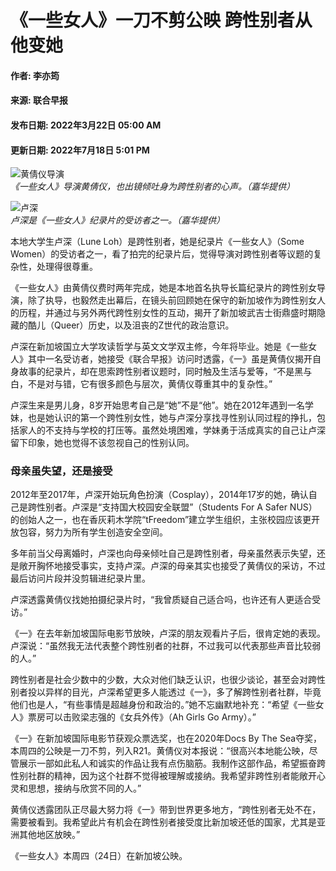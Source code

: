 # 《一些女人》一刀不剪公映 跨性别者从他变她

#### 作者: 李亦筠  
#### 来源: 联合早报  
#### 发布日期: 2022年3月22日 05:00 AM  
#### 更新日期: 2022年7月18日 5:01 PM  

![黄倩仪导演](https://static.zaobao.com.sg/s3fs-public/styles/article_large_full/public/2022-03/ZB_0322_CJ_doc7ik36lrq6091gpetxe5i_21101134_chiangcf.jpg?VersionId=Cg9GduVR3u_cLj8VDA0nDcb8USTH3Zti&itok=N4rawnD8)  
*《一些女人》导演黄倩仪，也出镜倾吐身为跨性别者的心声。（嘉华提供）*

![卢深](https://static.zaobao.com.sg/s3fs-public/styles/article_large_full/public/2022-03/ZB_0322_CJ_doc7k5rsd7gsxj16ffpqcvg_21101105_chiangcf.jpg?VersionId=PpbQWEVVYDneqfhr94LrwYkhdviFUSlh&itok=nPeuHmUx)  
*卢深是《一些女人》纪录片的受访者之一。（嘉华提供）*

本地大学生卢深（Lune Loh）是跨性别者，她是纪录片《一些女人》（Some Women）的受访者之一，看了拍完的纪录片后，觉得导演对跨性别者等议题的复杂性，处理得很尊重。

《一些女人》由黄倩仪费时两年完成，她是本地首名执导长篇纪录片的跨性别女导演，除了执导，也毅然走出幕后，在镜头前回顾她在保守的新加坡作为跨性别女人的历程，并通过与另外两代跨性别女性的互动，揭开了新加坡武吉士街鼎盛时期隐藏的酷儿（Queer）历史，以及沮丧的Z世代的政治意识。

卢深在新加坡国立大学攻读哲学与英文文学双主修，今年将毕业。她是《一些女人》其中一名受访者，她接受《联合早报》访问时透露，《一》虽是黄倩仪揭开自身故事的纪录片，却在思索跨性别者议题时，同时触及生活与爱等，“不是黑与白，不是对与错，它有很多颜色与层次，黄倩仪尊重其中的复杂性。”

卢深生来是男儿身，8岁开始思考自己是“她”不是“他”。她在2012年遇到一名学妹，也是她认识的第一个跨性别女性，她与卢深分享找寻性别认同过程的挣扎，包括家人的不支持与学校的打压等。虽然处境困难，学妹勇于活成真实的自己让卢深留下印象，她也觉得不该忽视自己的性别认同。

### 母亲虽失望，还是接受

2012年至2017年，卢深开始玩角色扮演（Cosplay），2014年17岁的她，确认自己是跨性别者。卢深是“支持国大校园安全联盟”（Students For A Safer NUS）的创始人之一，也在香灰莉木学院“tFreedom”建立学生组织，主张校园应该更开放包容，努力为所有学生创造安全空间。

多年前当父母离婚时，卢深也向母亲倾吐自己是跨性别者，母亲虽然表示失望，还是敞开胸怀地接受事实，支持卢深。卢深的母亲其实也接受了黄倩仪的采访，不过最后访问片段并没剪辑进纪录片里。

卢深透露黄倩仪找她拍摄纪录片时，“我曾质疑自己适合吗，也许还有人更适合受访。”

《一》在去年新加坡国际电影节放映，卢深的朋友观看片子后，很肯定她的表现。卢深说：“虽然我无法代表整个跨性别者的社群，不过我可以代表那些声音比较弱的人。”

跨性别者是社会少数中的少数，大众对他们缺乏认识，也很少谈论，甚至会对跨性别者投以异样的目光，卢深希望更多人能透过《一》，多了解跨性别者社群，毕竟他们也是人，“有些事情是超越身份和政治的。”她不忘幽默地补充：“希望《一些女人》票房可以击败梁志强的《女兵外传》（Ah Girls Go Army）。”

《一》在新加坡国际电影节获观众票选奖，也在2020年Docs By The Sea夺奖，本周四的公映是一刀不剪，列入R21。黄倩仪对本报说：“很高兴本地能公映，尽管展示一部如此私人和诚实的作品让我有点伤脑筋。我制作这部作品，希望振奋跨性别社群的精神，因为这个社群不觉得被理解或接纳。我希望非跨性别者能敞开心灵和思想，接纳与欣赏不同的人。”

黄倩仪透露团队正尽最大努力将《一》带到世界更多地方，“跨性别者无处不在，需要被看到。我希望此片有机会在跨性别者接受度比新加坡还低的国家，尤其是亚洲其他地区放映。”

《一些女人》本周四（24日）在新加坡公映。